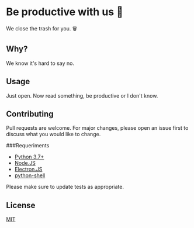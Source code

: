 # Be productive with us 🚀
We close the trash for you. 🗑️

## Why?
We know it's hard to say no.

## Usage
Just open. Now read something, be productive or I don't know.

## Contributing
Pull requests are welcome. For major changes, please open an issue first to discuss what you would like to change.

  ###Requeriments
  
  * [Python 3.7+](https://www.python.org)
  * [Node.JS](https://nodejs.org/en/)
  * [Electron.JS](https://www.electronjs.org)
  * [python-shell](https://www.npmjs.com/package/python-shell)
  
  
  

Please make sure to update tests as appropriate.

## License
[MIT](https://choosealicense.com/licenses/mit/)

